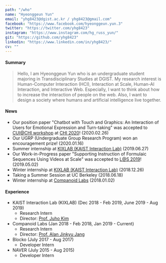 ```yaml
---
path: "/who"
name: "Hyeonggeun Yun"
email: "yhg8423@dgist.ac.kr / yhg8423@gmail.com"
facebook: "https://www.facebook.com/hyeonggeun.yun.3"
twitter: "https://twitter.com/yhg8423"
instagram: "https://www.instagram.com/hg_russ_yun/"
git: "https://github.com/yhg8423"
linkedin: "https://www.linkedin.com/in/yhg8423/"
cv: ""
---
```


#### Summary
> Hello, I am Hyeonggeun Yun who is an undergraduate student majoring in Transdisciplinary Studies at DGIST.
My research interest is Human-Computer Interaction (HCI), Interaction at Scale, Human-AI Interaction, and Interactive Web.
Especially, I want to think about how to increase the interaction of people on the web. Also, I want to design a society where humans and artificial intelligence live together.


#### News
- Our position paper "Chatbot with Touch and Graphics: An Interaction of Users for Emotional Expression and Turn-taking" was accepted to [CUI@CHI workshop](http://www.speechinteraction.org/CHI2020/) at [CHI 2020](https://chi2020.acm.org/)! (2020.02.26)
- Our UGRP (Undergraduate Group Research Program) won an encouragement prize! (2020.01.16)
- Summer internship at [KIXLAB (KAIST Interaction Lab)](https://www.kixlab.org/) (2019.06.27)
- Our Work-in-Progress paper "Supporting Instruction of Formulaic Sequences Using Videos at Scale" was accepted to [L@S 2019](https://learningatscale.acm.org/)! (2019.05.02)
- Winter internship at [KIXLAB (KAIST Interaction Lab)](https://www.kixlab.org/) (2018.12.26)
- Taking a Summer Session at UC Berkeley (2018.06.18)
- Winter internship at [Companoid Labs](http://companoidlabs.com/) (2018.01.02)


#### Experience
- KAIST Interaction Lab (KIXLAB) (Dec 2018 - Feb 2019, June 2019 - Aug 2019)
    - Research Intern
    - Director: [Prof. Juho Kim](http://juhokim.com/)
- Companoid Labs (Jan 2018 - Feb 2018, Jan 2019 - Current)
    - Research Intern
    - Director: [Prof. Alan Jinkyu Jang](http://alanjang.com/)
- Blocko (July 2017 - Aug 2017)
    - Developer Intern
- NAVER (July 2015 - Aug 2015)
    - Developer Intern